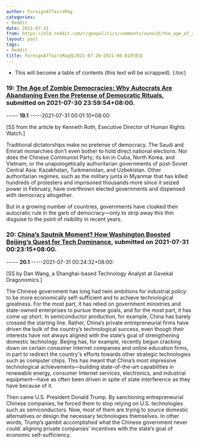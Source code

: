 ```yaml
---
author: ForeignAffairsMag
categories:
- Reddit
date: 2021-07-31
from: https://old.reddit.com/r/geopolitics/comments/oune1d/the_age_of_zombie_democracies_why_autocrats_are/
layout: post
tags:
- Reddit
title: ForeignAffairsMag在2021-07-26~2021-08-01的言论
---
```


* This will become a table of contents (this text will be scrapped).
{:toc}

### 19: [The Age of Zombie Democracies: Why Autocrats Are Abandoning Even the Pretense of Democratic Rituals](https://old.reddit.com/r/geopolitics/comments/oune1d/the_age_of_zombie_democracies_why_autocrats_are/), submitted on 2021-07-30 23:59:54+08:00.

----- __19.1__ -----2021-07-31 00:01:10+08:00:

\[SS from the article by Kenneth Roth, Executive Director of Human Rights Watch.\]

Traditional dictatorships make no pretense of democracy. The Saudi and Emirati monarchies don’t even bother to hold direct national elections. Nor does the Chinese Communist Party; its kin in Cuba, North Korea, and Vietnam; or the unapologetically authoritarian governments of post-Soviet Central Asia: Kazakhstan, Turkmenistan, and Uzbekistan. Other authoritarian regimes, such as the military junta in Myanmar that has killed hundreds of protesters and imprisoned thousands more since it seized power in February, have overthrown elected governments and dispensed with democracy altogether.

But in a growing number of countries, governments have cloaked their autocratic rule in the garb of democracy—only to strip away this thin disguise to the point of risibility in recent years.

### 20: [China’s Sputnik Moment? How Washington Boosted Beijing’s Quest for Tech Dominance](https://old.reddit.com/r/geopolitics/comments/ounuju/chinas_sputnik_moment_how_washington_boosted/), submitted on 2021-07-31 00:23:15+08:00.

----- __20.1__ -----2021-07-31 00:24:32+08:00:

\[SS by Dan Wang, a Shanghai-based Technology Analyst at Gavekal Dragonomics.\]

The Chinese government has long had twin ambitions for industrial policy: to be more economically self-sufficient and to achieve technological greatness. For the most part, it has relied on government ministries and state-owned enterprises to pursue these goals, and for the most part, it has come up short. In semiconductor production, for example, China has barely crossed the starting line. Rather, China’s private entrepreneurial firms have driven the bulk of the country’s technological success, even though their interests have not always aligned with the state’s goal of strengthening domestic technology. Beijing has, for example, recently begun cracking down on certain consumer Internet companies and online education firms, in part to redirect the country's efforts towards other strategic technologies such as computer chips. This has meant that China’s most impressive technological achievements—building state-of-the-art capabilities in renewable energy, consumer Internet services, electronics, and industrial equipment—have as often been driven in spite of state interference as they have because of it.

Then came U.S. President Donald Trump. By sanctioning entrepreneurial Chinese companies, he forced them to stop relying on U.S. technologies such as semiconductors. Now, most of them are trying to source domestic alternatives or design the necessary technologies themselves. In other words, Trump’s gambit accomplished what the Chinese government never could: aligning private companies’ incentives with the state’s goal of economic self-sufficiency.

